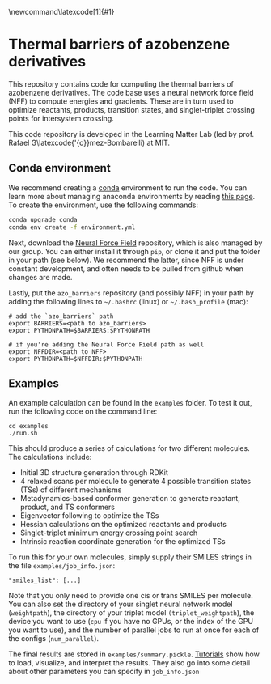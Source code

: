 \newcommand\latexcode[1]{#1}
# Thermal barriers of azobenzene derivatives

This repository contains code for computing the thermal barriers of azobenzene derivatives. The code base uses a neural network force field (NFF) to compute energies and gradients. These are in turn used to optimize reactants, products, transition states, and singlet-triplet crossing points for intersystem crossing.

This code repository is developed in the Learning Matter Lab (led by prof. Rafael G\latexcode{\'{o}}mez-Bombarelli) at MIT.

## Conda environment

We recommend creating a [conda](https://conda.io/docs/index.html) environment to run the code. You can learn more about managing anaconda environments by reading [this page](http://conda.pydata.org/). To create the environment, use the following commands:

```bash
conda upgrade conda
conda env create -f environment.yml
```

Next, download the [Neural Force Field](https://github.com/learningmatter-mit/NeuralForceField) repository, which is also managed by our group. You can either install it through `pip`, or clone it and put the folder in your path (see below). We recommend the latter, since NFF is under constant development, and often needs to be pulled from github when changes are made.

Lastly, put the `azo_barriers` repository (and possibly NFF) in your path by adding the following lines to `~/.bashrc` (linux) or `~/.bash_profile` (mac):

```
# add the `azo_barriers` path
export BARRIERS=<path to azo_barriers>
export PYTHONPATH=$BARRIERS:$PYTHONPATH

# if you're adding the Neural Force Field path as well
export NFFDIR=<path to NFF>
export PYTHONPATH=$NFFDIR:$PYTHONPATH
```

## Examples

An example calculation can be found in the `examples` folder. To test it out, run the following code on the command line:
```
cd examples
./run.sh
```
This should produce a series of calculations for two different molecules. The calculations include:
- Initial 3D structure generation through RDKit
- 4 relaxed scans per molecule to generate 4 possible transition states (TSs) of different mechanisms
- Metadynamics-based conformer generation to generate reactant, product, and TS conformers 
- Eigenvector following to optimize the TSs
- Hessian calculations on the optimized reactants and products
- Singlet-triplet minimum energy crossing point search
- Intrinsic reaction coordinate generation for the optimized TSs

To run this for your own molecules, simply supply their SMILES strings in the file `examples/job_info.json`:
```
"smiles_list": [...]
````
Note that you only need to provide one cis or trans SMILES per molecule. You can also set the directory of your singlet neural network model (`weightpath`), the directory of your triplet model `(triplet_weightpath`), the device you want to use (`cpu` if you have no GPUs, or the index of the GPU you want to use), and the number of parallel jobs to run at once for each of the configs (`num_parallel`).

The final results are stored in `examples/summary.pickle`. [Tutorials](https://github.com/learningmatter-mit/azo_barriers/tree/main/tutorials) show how to load, visualize, and interpret the results. They also go into some detail about other parameters you can specify in `job_info.json`
